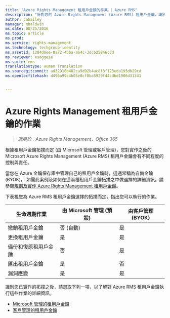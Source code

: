 ```yaml
---
title: "Azure Rights Management 租用戶金鑰的作業 | Azure RMS"
description: "針對您的 Azure Rights Management (Azure RMS) 租用戶金鑰，識別您所擁有的不同控制層級和責任。"
author: cabailey
manager: mbaldwin
ms.date: 08/25/2016
ms.topic: article
ms.prod: 
ms.service: rights-management
ms.technology: techgroup-identity
ms.assetid: 1284d0ee-0a72-45ba-a64c-3dcb25846c3d
ms.reviewer: esaggese
ms.suite: ems
translationtype: Human Translation
ms.sourcegitcommit: ad32910b482ca9d92b4ac8f3f123eda195db29cd
ms.openlocfilehash: d496a99c4b05e0cf0ba5929f44cdbd1906d31341


---
```


# Azure Rights Management 租用戶金鑰的作業

>*適用於︰Azure Rights Management、Office 365*

根據租用戶金鑰拓撲而定 (由 Microsoft 管理或客戶管理)，您對實作之後的 Microsoft Azure Rights Management (Azure RMS) 租用戶金鑰會有不同程度的控制與責任。

當您在 Azure 金鑰保存庫中管理自己的租用戶金鑰時，這通常稱為自備金鑰 (BYOK)。 如需此案例及如何在這兩種租用戶金鑰拓撲之中做選擇的詳細資訊，請參閱[規劃及實作 Azure Rights Management 租用戶金鑰](../plan-design/plan-implement-tenant-key.md)。

下表視您為 Azure RMS 租用戶金鑰選擇的拓撲而定，指出您可以執行的作業。

|生命週期作業|由 Microsoft 管理 (預設)|由客戶管理 (BYOK)|
|-----------------------|-------------------------------|---------------------------|
|撤銷租用戶金鑰|否 (自動)|是|
|更換租用戶金鑰|是|是|
|備份和復原租用戶金鑰|否|是|
|匯出租用戶金鑰|是|否|
|漏洞應變|是|是|

識別您已實作的拓撲之後，請選取下列一項，以了解對 Azure RMS 租用戶金鑰執行這些作業的詳細資訊。


- [Microsoft 管理的租用戶金鑰](operations-microsoft-managed-tenant-key.md)
- [客戶管理的租用戶金鑰](operations-customer-managed-tenant-key.md)







<!--HONumber=Aug16_HO4-->


